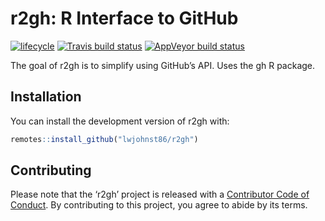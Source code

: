 
<!-- README.md is generated from README.Rmd. Please edit that file -->

# r2gh: R Interface to GitHub

[![lifecycle](https://img.shields.io/badge/lifecycle-experimental-orange.svg)](https://www.tidyverse.org/lifecycle/#experimental)
[![Travis build
status](https://travis-ci.org/lwjohnst86/r2gh.svg?branch=master)](https://travis-ci.org/lwjohnst86/r2gh)
[![AppVeyor build
status](https://ci.appveyor.com/api/projects/status/github/lwjohnst86/r2gh?branch=master&svg=true)](https://ci.appveyor.com/project/lwjohnst86/r2gh)

The goal of r2gh is to simplify using GitHub’s API. Uses the gh R
package.

## Installation

You can install the development version of r2gh with:

``` r
remotes::install_github("lwjohnst86/r2gh")
```

## Contributing

Please note that the ‘r2gh’ project is released with a [Contributor Code
of Conduct](CODE_OF_CONDUCT.md). By contributing to this project, you
agree to abide by its terms.
